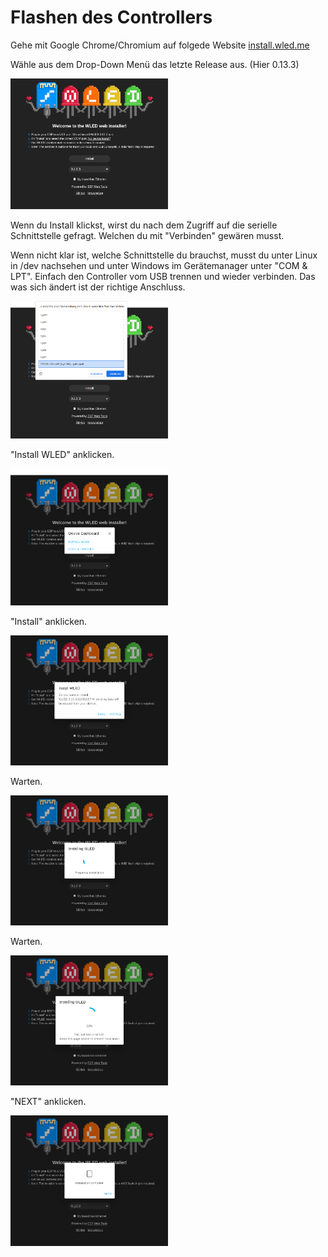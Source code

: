 # Flashen des Controllers

Gehe mit Google Chrome/Chromium auf folgede Website  [install.wled.me](https://install.wled.me/) 

Wähle aus dem Drop-Down Menü das letzte Release aus. (Hier 0.13.3)

<img src="Bilder/Screenshot_20230205_175032.png" width=50% height=50%>

Wenn du Install klickst, wirst du nach dem Zugriff auf die serielle Schnittstelle gefragt. Welchen du mit "Verbinden" gewären musst.

Wenn nicht klar ist, welche Schnittstelle du brauchst, musst du unter Linux in /dev nachsehen und unter Windows im Gerätemanager unter "COM & LPT". Einfach den Controller vom USB trennen und wieder verbinden. Das was sich ändert ist der richtige Anschluss.

<img src="Bilder/Screenshot_20230205_175330.png" width=50% height=50%>

"Install WLED" anklicken. 

<img src="Bilder/Screenshot_20230205_175405.png" width=50% height=50%>

"Install" anklicken.

<img src="Bilder/Screenshot_20230205_175422.png" width=50% height=50%>

Warten.

<img src="Bilder/Screenshot_20230205_175432.png" width=50% height=50%>

Warten.

<img src="Bilder/Screenshot_20230205_175450.png" width=50% height=50%>

"NEXT" anklicken.

<img src="Bilder/Screenshot_20230205_175527.png" width=50% height=50%>



 
